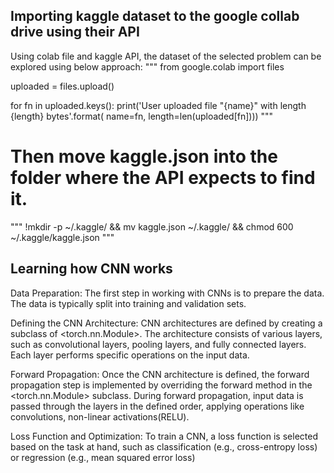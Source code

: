 ## Importing kaggle dataset to the google collab drive using their API
Using colab file and kaggle API, the dataset of the selected problem can be explored using below approach:
"""
from google.colab import files

uploaded = files.upload()

for fn in uploaded.keys():
  print('User uploaded file "{name}" with length {length} bytes'.format(
      name=fn, length=len(uploaded[fn])))
"""
# Then move kaggle.json into the folder where the API expects to find it.
"""
!mkdir -p ~/.kaggle/ && mv kaggle.json ~/.kaggle/ && chmod 600 ~/.kaggle/kaggle.json
"""

## Learning how CNN works
Data Preparation: 
The first step in working with CNNs is to prepare the data. The data is typically split into training and validation sets.

Defining the CNN Architecture: 
CNN architectures are defined by creating a subclass of <torch.nn.Module>. The architecture consists of various layers, such as convolutional layers, pooling layers, and fully connected layers. 
Each layer performs specific operations on the input data.

Forward Propagation: 
Once the CNN architecture is defined, the forward propagation step is implemented by overriding the forward method in the <torch.nn.Module> subclass. 
During forward propagation, input data is passed through the layers in the defined order, applying operations like convolutions, non-linear activations(RELU).

Loss Function and Optimization: 
To train a CNN, a loss function is selected based on the task at hand, such as classification (e.g., cross-entropy loss) or regression (e.g., mean squared error loss)
